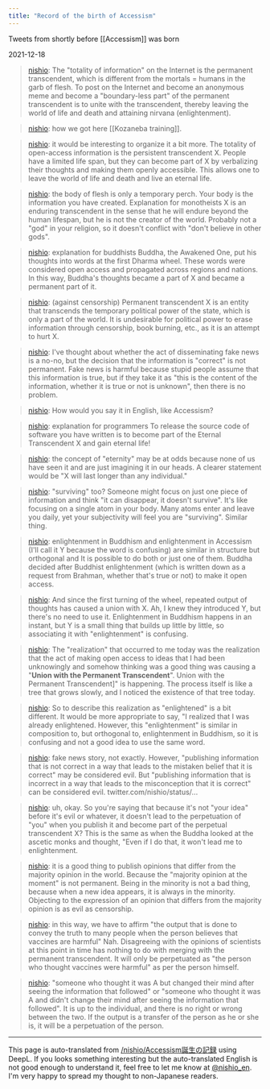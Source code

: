 ```yaml
---
title: "Record of the birth of Accessism"
---
```


Tweets from shortly before [[Accessism]] was born

2021-12-18
> [nishio](https://twitter.com/nishio/status/1472125064741289985): The "totality of information" on the Internet is the permanent transcendent, which is different from the mortals = humans in the garb of flesh. To post on the Internet and become an anonymous meme and become a "boundary-less part" of the permanent transcendent is to unite with the transcendent, thereby leaving the world of life and death and attaining nirvana (enlightenment).

> [nishio](https://twitter.com/nishio/status/1472126374890831881): how we got here [[Kozaneba training]].

> [nishio](https://twitter.com/nishio/status/1472208153643450375): it would be interesting to organize it a bit more.
> The totality of open-access information is the persistent transcendent X.
> People have a limited life span, but they can become part of X by verbalizing their thoughts and making them openly accessible.
> This allows one to leave the world of life and death and live an eternal life.

> [nishio](https://twitter.com/nishio/status/1472210362355556357): the body of flesh is only a temporary perch. Your body is the information you have created.
> Explanation for monotheists
> X is an enduring transcendent in the sense that he will endure beyond the human lifespan, but he is not the creator of the world. Probably not a "god" in your religion, so it doesn't conflict with "don't believe in other gods".

> [nishio](https://twitter.com/nishio/status/1472212795693617152): explanation for buddhists
> Buddha, the Awakened One, put his thoughts into words at the first Dharma wheel. These words were considered open access and propagated across regions and nations. In this way, Buddha's thoughts became a part of X and became a permanent part of it.

> [nishio](https://twitter.com/nishio/status/1472214545318187009): (against censorship)
> Permanent transcendent X is an entity that transcends the temporary political power of the state, which is only a part of the world. It is undesirable for political power to erase information through censorship, book burning, etc., as it is an attempt to hurt X.

> [nishio](https://twitter.com/nishio/status/1472216168723521538): I've thought about whether the act of disseminating fake news is a no-no, but the decision that the information is "correct" is not permanent.
> Fake news is harmful because stupid people assume that this information is true, but if they take it as "this is the content of the information, whether it is true or not is unknown", then there is no problem.

> [nishio](https://twitter.com/nishio/status/1472218987673300993): How would you say it in English, like Accessism?

> [nishio](https://twitter.com/nishio/status/1472219641330429960): explanation for programmers
> To release the source code of software you have written is to become part of the Eternal Transcendent X and gain eternal life!

> [nishio](https://twitter.com/nishio/status/1472221495841947653): the concept of "eternity" may be at odds because none of us have seen it and are just imagining it in our heads. A clearer statement would be "X will last longer than any individual."

> [nishio](https://twitter.com/nishio/status/1472222000987140096): "surviving" too? Someone might focus on just one piece of information and think "it can disappear, it doesn't survive".
> It's like focusing on a single atom in your body. Many atoms enter and leave you daily, yet your subjectivity will feel you are "surviving". Similar thing.

> [nishio](https://twitter.com/nishio/status/1472223614670077952): enlightenment in Buddhism and enlightenment in Accessism (I'll call it Y because the word is confusing) are similar in structure but orthogonal and It is possible to do both or just one of them.
> Buddha decided after Buddhist enlightenment (which is written down as a request from Brahman, whether that's true or not) to make it open access.

> [nishio](https://twitter.com/nishio/status/1472224991790125056): And since the first turning of the wheel, repeated output of thoughts has caused a union with X.
> Ah, I knew they introduced Y, but there's no need to use it. Enlightenment in Buddhism happens in an instant, but Y is a small thing that builds up little by little, so associating it with "enlightenment" is confusing.

> [nishio](https://twitter.com/nishio/status/1472226271862353921): The "realization" that occurred to me today was the realization that the act of making open access to ideas that I had been unknowingly and somehow thinking was a good thing was causing a "**Union with the Permanent Transcendent**". Union with the Permanent Transcendent]" is happening.
> The process itself is like a tree that grows slowly, and I noticed the existence of that tree today.

> [nishio](https://twitter.com/nishio/status/1472227506682232838): So to describe this realization as "enlightened" is a bit different. It would be more appropriate to say, "I realized that I was already enlightened. However, this "enlightenment" is similar in composition to, but orthogonal to, enlightenment in Buddhism, so it is confusing and not a good idea to use the same word.

> [nishio](https://twitter.com/nishio/status/1472234772902850560): fake news story, not exactly.
> However, "publishing information that is not correct in a way that leads to the mistaken belief that it is correct" may be considered evil. But "publishing information that is incorrect in a way that leads to the misconception that it is correct" can be considered evil. twitter.com/nishio/status/...

> [nishio](https://twitter.com/nishio/status/1472235635524390913): uh, okay. So you're saying that because it's not "your idea" before it's evil or whatever, it doesn't lead to the perpetuation of "you" when you publish it and become part of the perpetual transcendent X?
> This is the same as when the Buddha looked at the ascetic monks and thought, "Even if I do that, it won't lead me to enlightenment.

> [nishio](https://twitter.com/nishio/status/1472236704283394048): it is a good thing to publish opinions that differ from the majority opinion in the world. Because the "majority opinion at the moment" is not permanent. Being in the minority is not a bad thing, because when a new idea appears, it is always in the minority.
> Objecting to the expression of an opinion that differs from the majority opinion is as evil as censorship.

> [nishio](https://twitter.com/nishio/status/1472237573699694594): in this way, we have to affirm "the output that is done to convey the truth to many people when the person believes that vaccines are harmful" Nah. Disagreeing with the opinions of scientists at this point in time has nothing to do with merging with the permanent transcendent.
> It will only be perpetuated as "the person who thought vaccines were harmful" as per the person himself.

> [nishio](https://twitter.com/nishio/status/1472238517724278784): "someone who thought it was A but changed their mind after seeing the information that followed" or "someone who thought it was A and didn't change their mind after seeing the information that followed". It is up to the individual, and there is no right or wrong between the two.
> If the output is a transfer of the person as he or she is, it will be a perpetuation of the person.
---
This page is auto-translated from [/nishio/Accessism誕生の記録](https://scrapbox.io/nishio/Accessism誕生の記録) using DeepL. If you looks something interesting but the auto-translated English is not good enough to understand it, feel free to let me know at [@nishio_en](https://twitter.com/nishio_en). I'm very happy to spread my thought to non-Japanese readers.